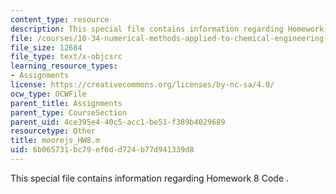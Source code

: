 ```yaml
---
content_type: resource
description: This special file contains information regarding Homework 8 Code .
file: /courses/10-34-numerical-methods-applied-to-chemical-engineering-fall-2015/6b065731bc79ef6dd724b77d941339d8_moorejs_HW8.m
file_size: 12684
file_type: text/x-objcsrc
learning_resource_types:
- Assignments
license: https://creativecommons.org/licenses/by-nc-sa/4.0/
ocw_type: OCWFile
parent_title: Assignments
parent_type: CourseSection
parent_uid: 4ce395e4-40c5-acc1-be51-f389b4029689
resourcetype: Other
title: moorejs_HW8.m
uid: 6b065731-bc79-ef6d-d724-b77d941339d8
---
```

This special file contains information regarding Homework 8 Code .